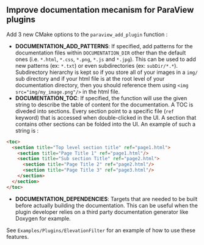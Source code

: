 ## Improve documentation mecanism for ParaView plugins

Add 3 new CMake options to the `paraview_add_plugin` function :

 - **DOCUMENTATION_ADD_PATTERNS**: If specified, add patterns for the documentation files within `DOCUMENTATION_DIR` other than the default ones (i.e. `*.html`, `*.css`, `*.png`, `*.js` and `*.jpg`). This can be used to add new patterns (ex: `*.txt`) or even subdirectories (ex: `subDir/*.*`). Subdirectory hierarchy is kept so if you store all of your images in a `img/` sub directory and if your html file is at the root level of your documentation directory, then you should reference them using `<img src="img/my_image.png"/>` in the html file.
 - **DOCUMENTATION_TOC**: If specified, the function will use the given string to describe the table of content for the documentation. A TOC is diveded into sections. Every section point to a specific file (`ref` keyword) that is accessed when double-clicked in the UI. A section that contains other sections can be folded into the UI. An example of such a string is :
```html
<toc>
  <section title="Top level section title" ref="page1.html">
    <section title="Page Title 1" ref="page1.html"/>
    <section title="Sub section Title" ref="page2.html">
      <section title="Page Title 2" ref="page2.html"/>
      <section title="Page Title 3" ref="page3.html"/>
    </section>
  </section>
</toc>
```
 - **DOCUMENTATION_DEPENDENCIES**: Targets that are needed to be built before actually building the documentation. This can be useful when the plugin developer relies on a third party documentation generator like Doxygen for example.

See `Examples/Plugins/ElevationFilter` for an example of how to use these features.
